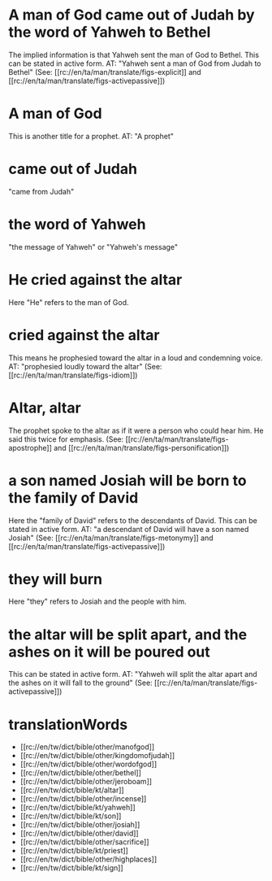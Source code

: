 # A man of God came out of Judah by the word of Yahweh to Bethel

The implied information is that Yahweh sent the man of God to Bethel. This can be stated in active form. AT: "Yahweh sent a man of God from Judah to Bethel" (See: [[rc://en/ta/man/translate/figs-explicit]] and [[rc://en/ta/man/translate/figs-activepassive]])

# A man of God

This is another title for a prophet. AT: "A prophet"

# came out of Judah

"came from Judah"

# the word of Yahweh

"the message of Yahweh" or "Yahweh's message"

# He cried against the altar

Here "He" refers to the man of God.

# cried against the altar

This means he prophesied toward the altar in a loud and condemning voice. AT: "prophesied loudly toward the altar" (See: [[rc://en/ta/man/translate/figs-idiom]])

# Altar, altar

The prophet spoke to the altar as if it were a person who could hear him. He said this twice for emphasis. (See: [[rc://en/ta/man/translate/figs-apostrophe]] and [[rc://en/ta/man/translate/figs-personification]])

# a son named Josiah will be born to the family of David

Here the "family of David" refers to the descendants of David. This can be stated in active form. AT: "a descendant of David will have a son named Josiah" (See: [[rc://en/ta/man/translate/figs-metonymy]] and [[rc://en/ta/man/translate/figs-activepassive]])

# they will burn

Here "they" refers to Josiah and the people with him.

# the altar will be split apart, and the ashes on it will be poured out

This can be stated in active form. AT: "Yahweh will split the altar apart and the ashes on it will fall to the ground" (See: [[rc://en/ta/man/translate/figs-activepassive]])

# translationWords

* [[rc://en/tw/dict/bible/other/manofgod]]
* [[rc://en/tw/dict/bible/other/kingdomofjudah]]
* [[rc://en/tw/dict/bible/other/wordofgod]]
* [[rc://en/tw/dict/bible/other/bethel]]
* [[rc://en/tw/dict/bible/other/jeroboam]]
* [[rc://en/tw/dict/bible/kt/altar]]
* [[rc://en/tw/dict/bible/other/incense]]
* [[rc://en/tw/dict/bible/kt/yahweh]]
* [[rc://en/tw/dict/bible/kt/son]]
* [[rc://en/tw/dict/bible/other/josiah]]
* [[rc://en/tw/dict/bible/other/david]]
* [[rc://en/tw/dict/bible/other/sacrifice]]
* [[rc://en/tw/dict/bible/kt/priest]]
* [[rc://en/tw/dict/bible/other/highplaces]]
* [[rc://en/tw/dict/bible/kt/sign]]